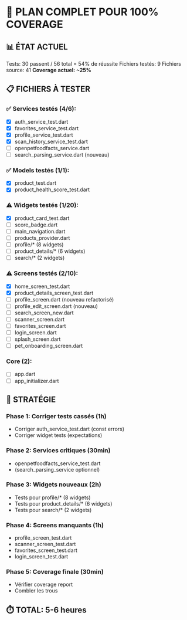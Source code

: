 # 🎯 PLAN COMPLET POUR 100% COVERAGE

## 📊 ÉTAT ACTUEL

Tests: 30 passent / 56 total = 54% de réussite
Fichiers testés: 9
Fichiers source: 41
**Coverage actuel: ~25%**

## 📋 FICHIERS À TESTER

### ✅ Services testés (4/6):
- [x] auth_service_test.dart
- [x] favorites_service_test.dart  
- [x] profile_service_test.dart
- [x] scan_history_service_test.dart
- [ ] openpetfoodfacts_service.dart
- [ ] search_parsing_service.dart (nouveau)

### ✅ Models testés (1/1):
- [x] product_test.dart
- [x] product_health_score_test.dart

### ⚠️ Widgets testés (1/20):
- [x] product_card_test.dart
- [ ] score_badge.dart
- [ ] main_navigation.dart
- [ ] products_provider.dart
- [ ] profile/* (8 widgets)
- [ ] product_details/* (6 widgets)
- [ ] search/* (2 widgets)

### ⚠️ Screens testés (2/10):
- [x] home_screen_test.dart
- [x] product_details_screen_test.dart
- [ ] profile_screen.dart (nouveau refactorisé)
- [ ] profile_edit_screen.dart (nouveau)
- [ ] search_screen_new.dart
- [ ] scanner_screen.dart
- [ ] favorites_screen.dart
- [ ] login_screen.dart
- [ ] splash_screen.dart
- [ ] pet_onboarding_screen.dart

### Core (2):
- [ ] app.dart
- [ ] app_initializer.dart

## 🎯 STRATÉGIE

### Phase 1: Corriger tests cassés (1h)
- Corriger auth_service_test.dart (const errors)
- Corriger widget tests (expectations)

### Phase 2: Services critiques (30min)
- openpetfoodfacts_service_test.dart
- (search_parsing_service optionnel)

### Phase 3: Widgets nouveaux (2h)
- Tests pour profile/* (8 widgets)
- Tests pour product_details/* (6 widgets)
- Tests pour search/* (2 widgets)

### Phase 4: Screens manquants (1h)
- profile_screen_test.dart
- scanner_screen_test.dart
- favorites_screen_test.dart
- login_screen_test.dart

### Phase 5: Coverage finale (30min)
- Vérifier coverage report
- Combler les trous

## ⏱️ TOTAL: 5-6 heures

